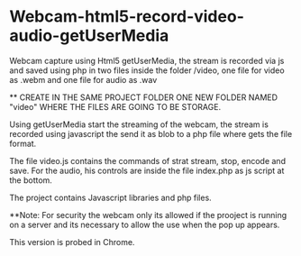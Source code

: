 Webcam-html5-record-video-audio-getUserMedia
============================================

Webcam capture using Html5 getUserMedia, the stream is recorded via js and saved using php in two files inside the folder /video, one file for video as .webm and one file for audio as .wav

** CREATE IN THE SAME PROJECT FOLDER ONE NEW FOLDER NAMED "video" WHERE THE FILES ARE GOING TO BE STORAGE. 

Using getUserMedia start the streaming of the webcam, the stream is recorded using javascript the send it as blob to a php file
where gets the file format.

The file video.js contains the commands of strat stream, stop, encode and save.
For the audio, his controls are inside the file index.php as js script at the bottom.


The project contains Javascript libraries and php files.

**Note: For security the webcam only its allowed if the prooject is running on a server and its necessary to allow
the use when the pop up appears.

This version is probed in Chrome.
